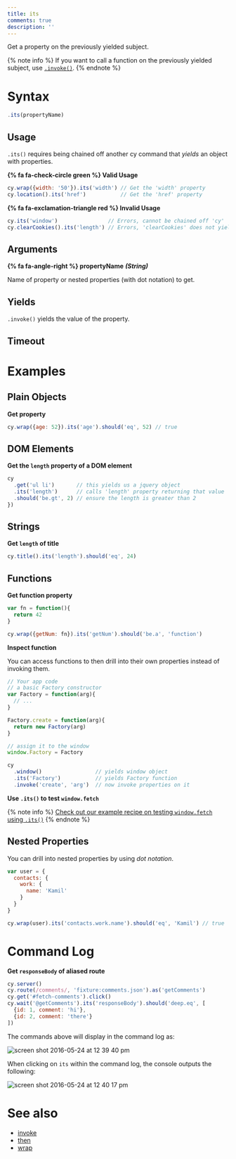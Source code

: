 ```yaml
---
title: its
comments: true
description: ''
---
```


Get a property on the previously yielded subject.

{% note info %}
If you want to call a function on the previously yielded subject, use [`.invoke()`](https://on.cypress.io/api/invoke).
{% endnote %}

# Syntax

```javascript
.its(propertyName)
```

## Usage

`.its()` requires being chained off another cy command that *yields* an object with properties.

**{% fa fa-check-circle green %} Valid Usage**

```javascript
cy.wrap({width: '50'}).its('width') // Get the 'width' property
cy.location().its('href')           // Get the 'href' property
```

**{% fa fa-exclamation-triangle red %} Invalid Usage**

```javascript
cy.its('window')                // Errors, cannot be chained off 'cy'
cy.clearCookies().its('length') // Errors, 'clearCookies' does not yield Object
```

## Arguments

**{% fa fa-angle-right %} propertyName**  ***(String)***

Name of property or nested properties (with dot notation) to get.

## Yields

`.invoke()` yields the value of the property.

## Timeout

# Examples

## Plain Objects

**Get property**

```javascript
cy.wrap({age: 52}).its('age').should('eq', 52) // true
```

## DOM Elements

**Get the `length` property of a DOM element**

```javascript
cy
  .get('ul li')       // this yields us a jquery object
  .its('length')      // calls 'length' property returning that value
  .should('be.gt', 2) // ensure the length is greater than 2
})
```

## Strings

**Get `length` of title**

```javascript
cy.title().its('length').should('eq', 24)
```


## Functions

**Get function property**

```javascript
var fn = function(){
  return 42
}

cy.wrap({getNum: fn}).its('getNum').should('be.a', 'function')
```

**Inspect function**

You can access functions to then drill into their own properties instead of invoking them.

```javascript
// Your app code
// a basic Factory constructor
var Factory = function(arg){
  // ...
}

Factory.create = function(arg){
  return new Factory(arg)
}

// assign it to the window
window.Factory = Factory
```

```javascript
cy
  .window()                 // yields window object
  .its('Factory')           // yields Factory function
  .invoke('create', 'arg')  // now invoke properties on it
```

**Use `.its()` to test `window.fetch`**

{% note info %}
[Check out our example recipe on testing `window.fetch` using `.its()`](https://github.com/cypress-io/cypress-example-recipes/blob/master/cypress/integration/spy_stub_clock_spec.js)
{% endnote %}

## Nested Properties

You can drill into nested properties by using *dot notation*.

```javascript
var user = {
  contacts: {
    work: {
      name: 'Kamil'
    }
  }
}

cy.wrap(user).its('contacts.work.name').should('eq', 'Kamil') // true
```

# Command Log

**Get `responseBody` of aliased route**

```javascript
cy.server()
cy.route(/comments/, 'fixture:comments.json').as('getComments')
cy.get('#fetch-comments').click()
cy.wait('@getComments').its('responseBody').should('deep.eq', [
  {id: 1, comment: 'hi'},
  {id: 2, comment: 'there'}
])
```

The commands above will display in the command log as:

![screen shot 2016-05-24 at 12 39 40 pm](https://cloud.githubusercontent.com/assets/1268976/15512229/d512cbb4-21ac-11e6-9a9a-5d358ae4fe4b.png)

When clicking on `its` within the command log, the console outputs the following:

![screen shot 2016-05-24 at 12 40 17 pm](https://cloud.githubusercontent.com/assets/1268976/15512225/d14723cc-21ac-11e6-88d5-39ffe6c0a195.png)

# See also

- [invoke](https://on.cypress.io/api/invoke)
- [then](https://on.cypress.io/api/then)
- [wrap](https://on.cypress.io/api/wrap)

